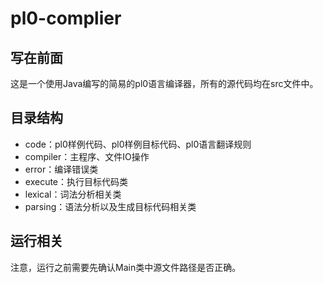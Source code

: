 # pl0-complier

## 写在前面
这是一个使用Java编写的简易的pl0语言编译器，所有的源代码均在src文件中。

## 目录结构
- code：pl0样例代码、pl0样例目标代码、pl0语言翻译规则
- compiler：主程序、文件IO操作
- error：编译错误类
- execute：执行目标代码类
- lexical：词法分析相关类
- parsing：语法分析以及生成目标代码相关类

## 运行相关
注意，运行之前需要先确认Main类中源文件路径是否正确。
